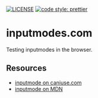 [![LICENSE](https://img.shields.io/badge/license-MIT-lightgrey.svg)](https://raw.githubusercontent.com/coliff/inputmodes.com/master/LICENSE)
[![code style: prettier](https://img.shields.io/badge/code_style-prettier-ff69b4.svg?style=flat-square)](https://github.com/prettier/prettier)

# inputmodes.com

Testing inputmodes in the browser.


## Resources

- [inputmode on caniuse.com](https://caniuse.com/#feat=input-inputmode)
- [inputmode on MDN](https://developer.mozilla.org/en-US/docs/Web/HTML/Global_attributes/inputmode)
